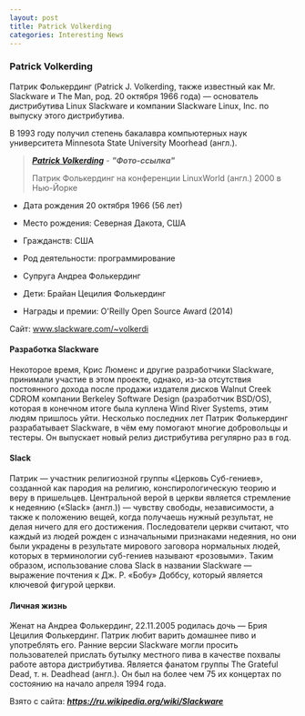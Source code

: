 ```yaml
---
layout: post
title: Patrick Volkerding  
categories: Interesting News
---
```

### Patrick Volkerding 

 Патрик Фолькердинг (Patrick J. Volkerding, также известный как Mr. Slackware и The Man, род. 20 
  октября 1966 года) — основатель дистрибутива Linux Slackware и компании Slackware Linux, Inc. 
 по выпуску этого дистрибутива.

 В 1993 году получил степень бакалавра компьютерных наук университета Minnesota State University 
 Moorhead (англ.).

><a class="blu" href="https://disk.yandex.ru/i/IL8lvUR05kj1Tw" target="_blank" >***Patrick Volkerding***</a> - 
>***"Фото-ссылка"***
>
>Патрик Фолькердинг на конференции LinuxWorld (англ.) 2000 в Нью-Йорке

- Дата рождения	20 октября 1966 (56 лет)

- Место рождения:	Северная Дакота, США

- Гражданств:	 США

- Род деятельности:	программирование

- Супруга	Андреа Фолькердинг

- Дети:	Брайан Цецилия Фолькердинг
 
- Награды и премии: O'Reilly Open Source Award (2014)	

Сайт: www.slackware.com/~volkerdi

#### Разработка Slackware

Некоторое время, Крис Люменс и другие разработчики Slackware, принимали участие в этом проекте, однако, из-за отсутствия постоянного дохода после продажи издателя дисков Walnut Creek CDROM компании Berkeley Software Design (разработчик BSD/OS), которая в конечном итоге была куплена Wind River Systems, этим людям пришлось уйти. Несколько последних лет Патрик Фолькердинг разрабатывает Slackware, в чём ему помогают многие добровольцы и тестеры. Он выпускает новый релиз дистрибутива регулярно раз в год.

#### Slack

 Патрик — участник религиозной группы «Церковь Суб-гениев», созданной как пародия на религию, 
  конспирологическую теорию и веру в пришельцев. Центральной верой в церкви является стремление 
  к недеянию («Slack» (англ.)) — чувству свободы, независимости, а также к положению вещей, 
  когда получаешь нужный результат, не делая ничего для его достижения. Последователи церкви 
  считают, что каждый из людей рожден с изначальными признаками недеяния, но они были украдены в 
  результате мирового заговора нормальных людей, которых в терминологии суб-гениев называют 
  «розовыми». Таким образом, использование слова Slack в названии Slackware — выражение почтения 
 к Дж. Р. «Бобу» Доббсу, который является ключевой фигурой церкви.

#### Личная жизнь

 Женат на Андреа Фолькердинг, 22.11.2005 родилась дочь — Брия Цецилия Фолькердинг. Патрик любит 
  варить домашнее пиво и употреблять его. Ранние версии Slackware могли просить пользователей 
  прислать бутылку местного пива в качестве похвалы работе автора дистрибутива. Является фанатом 
  группы The Grateful Dead, т. н. Deadhead (англ.). Он был на более чем 75 их концертах по 
 состоянию на начало апреля 1994 года.
 
Взято с сайта: ***https://ru.wikipedia.org/wiki/Slackware***